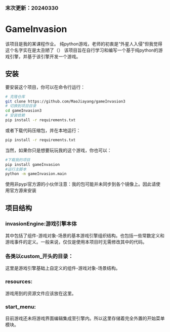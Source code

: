 ### 末次更新：20240330
# GameInvasion
该项目是我的某课程作业。
纯python游戏，老师的初衷是“外星人入侵”但我觉得这个名字实在是太丑陋了（）
该项目旨在自行学习和编写一个基于纯python的游戏引擎，并基于该引擎开发一个游戏。

## 安装

要安装这个项目，你可以在命令行运行：
```bash
# 克隆仓库
git clone https://github.com/MaoJiayang/gameInvasion3
# 切换到项目目录
cd gameInvasion3
# 安装依赖
pip install -r requirements.txt
```
或者下载代码压缩包，并在本地运行：
```bash
pip install -r requirements.txt
```
当然，如果你只是想要玩玩我的这个游戏，你也可以：
```bash
#下载我的项目
pip install gameInvasion
#运行主脚本
python -m gameInvasion.main
```
使用非pypi官方源的小伙伴注意：我的包可能并未同步到各个镜像上。因此请使用官方源来安装
## 项目结构
### invasionEngine:游戏引擎本体
其中包括了组件-游戏对象-场景的基本游戏引擎组织结构。也包括一些常数定义和游戏事件的定义。一般来说，仅仅是使用本项目时无需修改其中的代码。
### 各类以custom_开头的目录：
这里是游戏引擎基础上自定义的组件-游戏对象-场景结构。
### resources:
游戏用到的资源文件应该放在这里。
### start_menu:
目前游戏还未将游戏界面编辑集成至引擎内。所以这里存储着完全外置的开始菜单模块。